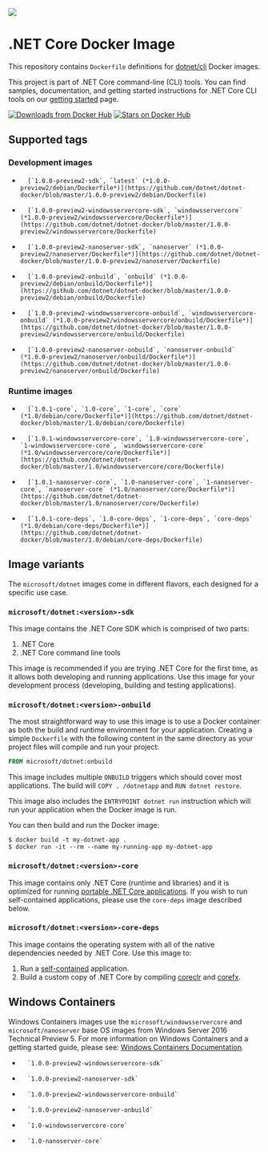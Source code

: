 ![](https://avatars0.githubusercontent.com/u/9141961?v=3&amp;s=100)

.NET Core Docker Image
====================

This repository contains `Dockerfile` definitions for [dotnet/cli](https://github.com/dotnet/cli) Docker images.

This project is part of .NET Core command-line (CLI) tools. You can find samples, documentation, and getting started instructions for .NET Core CLI tools on our [getting started](http://go.microsoft.com/fwlink/?LinkID=798306&clcid=0x409) page.

[![Downloads from Docker Hub](https://img.shields.io/docker/pulls/microsoft/dotnet.svg)](https://registry.hub.docker.com/u/microsoft/dotnet)
[![Stars on Docker Hub](https://img.shields.io/docker/stars/microsoft/dotnet.svg)](https://registry.hub.docker.com/u/microsoft/dotnet)


## Supported tags

### Development images
-       [`1.0.0-preview2-sdk`, `latest` (*1.0.0-preview2/debian/Dockerfile*)](https://github.com/dotnet/dotnet-docker/blob/master/1.0.0-preview2/debian/Dockerfile)
-       [`1.0.0-preview2-windowsservercore-sdk`, `windowsservercore` (*1.0.0-preview2/windowsservercore/Dockerfile*)](https://github.com/dotnet/dotnet-docker/blob/master/1.0.0-preview2/windowsservercore/Dockerfile)
-       [`1.0.0-preview2-nanoserver-sdk`, `nanoserver` (*1.0.0-preview2/nanoserver/Dockerfile*)](https://github.com/dotnet/dotnet-docker/blob/master/1.0.0-preview2/nanoserver/Dockerfile)
-       [`1.0.0-preview2-onbuild`, `onbuild` (*1.0.0-preview2/debian/onbuild/Dockerfile*)](https://github.com/dotnet/dotnet-docker/blob/master/1.0.0-preview2/debian/onbuild/Dockerfile)
-       [`1.0.0-preview2-windowsservercore-onbuild`, `windowsservercore-onbuild` (*1.0.0-preview2/windowsservercore/onbuild/Dockerfile*)](https://github.com/dotnet/dotnet-docker/blob/master/1.0.0-preview2/windowsservercore/onbuild/Dockerfile)
-       [`1.0.0-preview2-nanoserver-onbuild`, `nanoserver-onbuild` (*1.0.0-preview2/nanoserver/onbuild/Dockerfile*)](https://github.com/dotnet/dotnet-docker/blob/master/1.0.0-preview2/nanoserver/onbuild/Dockerfile)

### Runtime images
-       [`1.0.1-core`, `1.0-core`, `1-core`, `core` (*1.0/debian/core/Dockerfile*)](https://github.com/dotnet/dotnet-docker/blob/master/1.0/debian/core/Dockerfile)
-       [`1.0.1-windowsservercore-core`, `1.0-windowsservercore-core`, `1-windowsservercore-core`, `windowsservercore-core` (*1.0/windowsservercore/core/Dockerfile*)](https://github.com/dotnet/dotnet-docker/blob/master/1.0/windowsservercore/core/Dockerfile)
-       [`1.0.1-nanoserver-core`, `1.0-nanoserver-core`, `1-nanoserver-core`, `nanoserver-core` (*1.0/nanoserver/core/Dockerfile*)](https://github.com/dotnet/dotnet-docker/blob/master/1.0/nanoserver/core/Dockerfile)
-       [`1.0.1-core-deps`, `1.0-core-deps`, `1-core-deps`, `core-deps` (*1.0/debian/core-deps/Dockerfile*)](https://github.com/dotnet/dotnet-docker/blob/master/1.0/debian/core-deps/Dockerfile)

## Image variants

The `microsoft/dotnet` images come in different flavors, each designed for a specific use case.

### `microsoft/dotnet:<version>-sdk`

This image contains the .NET Core SDK which is comprised of two parts: 

1. .NET Core
2. .NET Core command line tools

This image is recommended if you are trying .NET Core for the first time, as it allows both developing and running 
applications. Use this image for your development process (developing, building and testing applications). 

### `microsoft/dotnet:<version>-onbuild`

The most straightforward way to use this image is to use a Docker container as both the build and runtime environment for your application. Creating a simple `Dockerfile` with the following content in the same directory as your project files will compile and run your project:

```dockerfile
FROM microsoft/dotnet:onbuild
```

This image includes multiple `ONBUILD` triggers which should cover most applications. The build will `COPY . /dotnetapp` and `RUN dotnet restore`.

This image also includes the `ENTRYPOINT dotnet run` instruction which will run your application when the Docker image is run.

You can then build and run the Docker image:

```console
$ docker build -t my-dotnet-app .
$ docker run -it --rm --name my-running-app my-dotnet-app
```

### `microsoft/dotnet:<version>-core`

This image contains only .NET Core (runtime and libraries) and it is optimized for running [portable .NET Core applications](https://docs.microsoft.com/en-us/dotnet/articles/core/app-types). If you wish to run self-contained applications, please use the `core-deps` image described below. 

### `microsoft/dotnet:<version>-core-deps`

This image contains the operating system with all of the native dependencies needed by .NET Core. Use this image to:

1. Run a [self-contained](https://docs.microsoft.com/en-us/dotnet/articles/core/app-types) application.
2. Build a custom copy of .NET Core by compiling [coreclr](https://github.com/dotnet/coreclr) and [corefx](https://github.com/dotnet/corefx).

## Windows Containers

  Windows Containers images use the `microsoft/windowsservercore` and `microsoft/nanoserver` base OS images from Windows Server 2016 Technical Preview 5.  For more information on Windows Containers and a getting started guide, please see: [Windows Containers Documentation](http://aka.ms/windowscontainers).
  
-       `1.0.0-preview2-windowsservercore-sdk`
-       `1.0.0-preview2-nanoserver-sdk`
-       `1.0.0-preview2-windowsservercore-onbuild`
-       `1.0.0-preview2-nanoserver-onbuild`
-       `1.0-windowsservercore-core`
-       `1.0-nanoserver-core`
  
